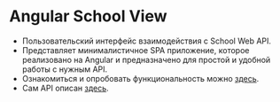 # Angular School View
- Пользовательский интерфейс взаимодействия с School Web API.
- Представляет минималистичное SPA приложение, которое реализовано на Angular и предназначено для простой и удобной работы с нужным API.
- Ознакомиться и опробовать функциональность можно [здесь](https://raremurk.github.io/school-view/).
- Сам API описан [здесь](https://github.com/raremurk/school-api).
